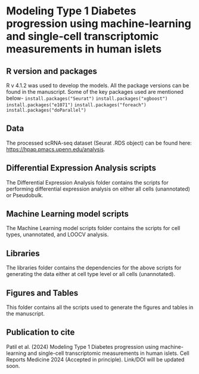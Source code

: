 # Modeling Type 1 Diabetes progression using machine-learning and single-cell transcriptomic measurements in human islets

## R version and packages
R v 4.1.2 was used to develop the models. All the package versions can be found in the manuscript.
Some of the key packages used are mentioned below- 
  ```install.packages("Seurat")```
  ```install.packages("xgboost")```
  ```install.packages("e1071")```
  ```install.packages("foreach")```
  ```install.packages("doParallel")```

## Data
The processed scRNA-seq dataset (Seurat .RDS object) can be found here: https://hpap.pmacs.upenn.edu/analysis.  

## Differential Expression Analysis scripts
The Differential Expression Analysis folder contains the scripts for performing differential expression analysis on either all cells (unannotated) or Pseudobulk.

## Machine Learning model scripts
The Machine Learning model scripts folder contains the scripts for cell types, unannotated, and LOOCV analysis.

## Libraries
The libraries folder contains the dependencies for the above scripts for generating the data either at cell type level or all cells (unannotated).

## Figures and Tables
This folder contains all the scripts used to generate the figures and tables in the manuscript.

## Publication to cite
Patil et al. (2024)  Modeling Type 1 Diabetes progression using machine-learning and single-cell transcriptomic measurements in human islets. Cell Reports Medicine 2024 (Accepted in principle). Link/DOI will be updated soon.
